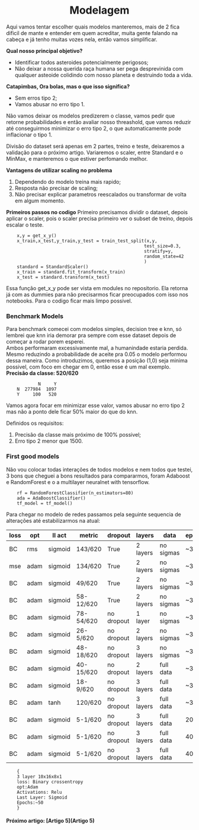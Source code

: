 <h1 style="text-align: center;">Modelagem</h1>

Aqui vamos tentar escolher quais modelos manteremos, mais de 2 fica dificil de mante e entender em quem acreditar, muita gente falando na cabeça e já tenho muitas vozes nela, então vamos simplificar.

**Qual nosso principal objetivo?**

- Identificar todos asteroides potencialmente perigosos;
- Não deixar a nossa querida raça humana ser pega desprevinida com qualquer asteoide colidindo com nosso planeta e destruindo toda a vida.

**Catapimbas, Ora bolas, mas o que isso significa?**

- Sem erros tipo 2;
- Vamos abusar no erro tipo 1.

Não vamos deixar os modelos predizerem o classe, vamos pedir que retorne probabilidades e então avaliar nosso threashold, que vamos reduzir até conseguirmos minimizar o erro tipo 2, o que automaticamente pode inflacionar o tipo 1.

Divisão do dataset será apenas em 2 partes, treino e teste, deixaremos a validação para o próximo artigo. Variaremos o scaler, entre Standard e o MinMax, e manteremos o que estiver perfomando melhor.

**Vantagens de utilizar scaling no problema**

1. Dependendo do modelo treina mais rapido;
2. Resposta não precisar de scaling;
3. Não precisar explicar parametros reescalados ou transformar de volta em algum momento.

**Primeiros passos no codigo**
Primeiro precisamos dividir o dataset, depois aplicar o scaler, pois o scaler precisa primeiro ver o subset de treino, depois escalar o teste.

        x,y = get_x_y()
        x_train,x_test,y_train,y_test = train_test_split(x,y,
                                                        test_size=0.3,
                                                        stratify=y,
                                                        random_state=42
                                                        )
        standard = StandardScaler()
        x_train = standard.fit_transform(x_train)
        x_test = standard.transform(x_test)

Essa função get_x_y pode ser vista em modules no repositorio. Ela retorna já com as dummies para não precisarmos ficar preocupados com isso nos notebooks. Para o codigo ficar mais limpo possivel.

### Benchmark Models

Para benchmark comecei com modelos simples, decision tree e knn, só lembrei que knn iria demorar pra sempre com esse dataset depois de começar a rodar porem esperei.  
Ambos performaram excessivamente mal, a humanindade estaria perdida.  
Mesmo reduzindo a probabilidade de aceite pra 0.05 o modelo performou dessa maneira. Como introduzimos, queremos a posição (1,0) seja minima possivel, com foco em chegar em 0, então esse é um mal exemplo.  
**Precisão da classe: 520/620**

                N     Y
        N  277984  1097
        Y     100   520

Vamos agora focar em minimizar esse valor, vamos abusar no erro tipo 2 mas não a ponto dele ficar 50% maior do que do knn.

Definidos os requisitos:

1. Precisão da classe mais próximo de 100% possivel;
2. Erro tipo 2 menor que 1500.

### First good models

Não vou colocar todas interações de todos modelos e nem todos que testei, 3 bons que cheguei a bons resultados para compararmos, foram Adaboost e RandomForest e o a multilayer neuralnet with tensorflow.

        rf = RandomForestClassifier(n_estimators=80)
        ada = AdaBoostClassifier()
        tf_model = tf_model()

Para chegar no modelo de redes passamos pela seguinte sequencia de alterações até estabilizarmos na atual:

| loss | opt  | ll act  | metric    | dropout    | layers   | data      | epoch | batch    |
| ---- | ---- | ------- | --------- | ---------- | -------- | --------- | ----- | -------- |
| BC   | rms  | sigmoid | 143/620   | True       | 2 layers | no sigmas | ~30   | no notes |
| mse  | adam | sigmoid | 134/620   | True       | 2 layers | no sigmas | ~30   | no notes |
| BC   | adam | sigmoid | 49/620    | True       | 2 layers | no sigmas | ~30   | no notes |
| BC   | adam | sigmoid | 58-12/620 | True       | 2 layers | no sigmas | ~30   | no notes |
| BC   | adam | sigmoid | 78-54/620 | no dropout | 1 layer  | no sigmas | ~30   | no notes |
| BC   | adam | sigmoid | 26-5/620  | no dropout | 2 layers | no sigmas | ~30   | no notes |
| BC   | adam | sigmoid | 48-18/620 | no dropout | 3 layers | no sigmas | ~30   | no notes |
| BC   | adam | sigmoid | 40-15/620 | no dropout | 2 layers | full data | ~30   | no notes |
| BC   | adam | sigmoid | 18-9/620  | no dropout | 3 layers | full data | ~30   | no notes |
| BC   | adam | tanh    | 120/620   | no dropout | 3 layers | full data | ~30   | no notes |
| BC   | adam | sigmoid | 5-1/620   | no dropout | 3 layers | full data | 20    | 128      |
| BC   | adam | sigmoid | 5-1/620   | no dropout | 3 layers | full data | 40    | 128      |
| BC   | adam | sigmoid | 5-1/620   | no dropout | 3 layers | full data | 40    | 64       |

        {
        3 layer 10x16x8x1
        loss: Binary crossentropy
        opt:Adam
        Activations: Relu
        Last Layer: Sigmoid
        Epochs:~50
        }

#### Próximo artigo: [Artigo 5](Artigo 5)
